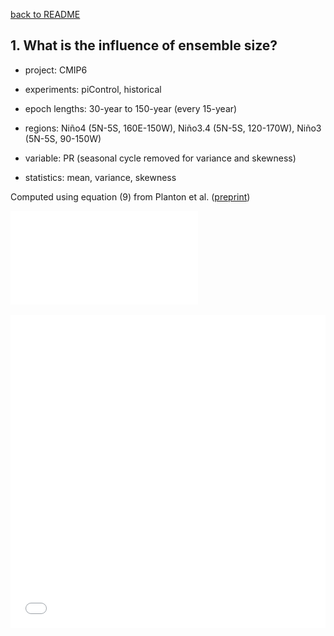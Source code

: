 [back to README](../README.md)

## 1. What is the influence of ensemble size?

- project: CMIP6

- experiments: piControl, historical

- epoch lengths: 30-year to 150-year (every 15-year)

- regions: Niño4 (5N-5S, 160E-150W), Niño3.4 (5N-5S, 120-170W), Niño3 (5N-5S, 90-150W)

- variable: PR (seasonal cycle removed for variance and skewness)

- statistics: mean, variance, skewness

Computed using equation (9) from Planton et al. ([preprint](https://doi.org/10.22541/essoar.170196744.48068128/v1))

![uncertainty_vs_ensemble_size_pr](f03_uncertainty_vs_ensemble_size_pr.pdf)


<iframe src="f03_uncertainty_vs_ensemble_size_pr.pdf" width="100%" height="500" frameborder="0" />


This is a new line 9:39
